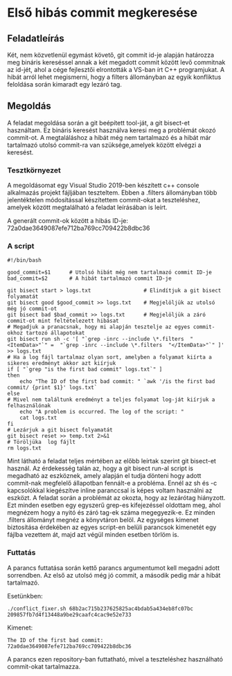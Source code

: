 # Első hibás commit megkeresése

## Feladatleírás

Két, nem közvetlenül egymást követő, git commit id-je alapján 
határozza meg bináris kereséssel annak a két megadott commit
között levő commitnak az id-jét, ahol a cége fejlesztői
elrontották a VS-ban írt C++ programjukat. A hibát arról lehet
megismerni, hogy a filters állományban az egyik konfliktus
feloldása során kimaradt egy </ItemData> lezáró tag.

## Megoldás

A feladat megoldása során a git beépített tool-ját, a git bisect-et használtam. Ez bináris keresést használva keresi meg a problémát okozó commit-ot. A megtaláláshoz a hibát még nem tartalmazó és a hibát már tartalmazó utolsó commit-ra van szüksége,amelyek között elvégzi a keresést.

### Tesztkörnyezet

A megoldásomat egy Visual Studio 2019-ben készített c++ console alkalmazás projekt fájljában teszteltem. Ebben a .filters állományban több jelentéktelen módosítással készítettem commit-okat a teszteléshez, amelyek között megtalálható a feladat leírásában is leírt.

A generált commit-ok között a hibás ID-je: 72a0dae3649087efe712ba769cc709422b8dbc36

### A script

```
#!/bin/bash

good_commit=$1      # Utolsó hibát még nem tartalmazó commit ID-je
bad_commit=$2       # A hibát tartalmazó commit ID-je

git bisect start > logs.txt                 # Elindítjuk a git bisect folyamatát
git bisect good $good_commit >> logs.txt    # Megjelöljük az utolsó még jó commit-ot
git bisect bad $bad_commit >> logs.txt      # Megjelöljük a záró commit-ot mint feltételezett hibásat
# Megadjuk a pranacsnak, hogy mi alapján tesztelje az egyes commit-okhoz tartozó állapotokat
git bisect run sh -c '[ "`grep -inrc --include \*.filters  "<ItemData>"`" =  "`grep -inrc --include \*.filters  "</ItemData>"`" ]' >> logs.txt
# Ha a log fájl tartalmaz olyan sort, amelyben a folyamat kiírta a sikeres eredményt akkor azt kiírjuk
if [ "`grep "is the first bad commit" logs.txt`" ]
then
	echo "The ID of the first bad commit: " `awk '/is the first bad commit/ {print $1}' logs.txt`	
else
# Mivel nem találtunk eredményt a teljes folyamat log-ját kiírjuk a felhasználónak
	echo "A problem is occurred. The log of the script: "
	cat logs.txt
fi
# Lezárjuk a git bisect folyamatát
git bisect reset >> temp.txt 2>&1
# Töröljüka  log fájlt
rm logs.txt
```

Mint látható a feladat teljes mértében az előbb leírtak szerint git bisect-et használ. Az érdekesség talán az, hogy a git bisect run-al script is megadható az eszköznek, amely alapján el tudja dönteni hogy adott commit-nak megfelelő állapotban fennált-e a probléma. Ennél az sh és -c kapcsolókkal kiegészítve inline paranccsal is képes voltam használni az eszközt. A feladat során a problémát az okozta, hogy az </ItemData> lezárótag hiányzott. Ezt minden esetben egy egyszerű grep-es kifejezéssel oldottam meg, ahol megnézem hogy a nyitó és záró tag-ek száma megegyezik-e. Ez minden .filters állományt megnéz a könyvtáron belöl. Az egységes kimenet biztosítása érdekében az egyes script-en belüli parancsok kimenetét egy fájlba vezettem át, majd azt végül minden esetben törlöm is.

### Futtatás

A parancs futtatása során kettő parancs argumentumot kell megadni adott sorrendben. Az első az utolsó még jó commit, a második pedig már a hibát tartalmazó.

Esetünkben: 

```
./conflict_fixer.sh 68b2ac715b237625825ac4bdab5a434eb8fc07bc 209857fb7d4f13448a9be29caafc4cac9e52e733
```

Kimenet:

```
The ID of the first bad commit:  72a0dae3649087efe712ba769cc709422b8dbc36
```

A parancs ezen repository-ban futtatható, mivel a teszteléshez használható commit-okat tartalmazza.
